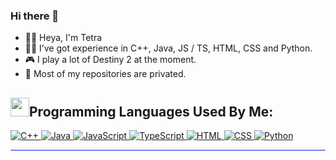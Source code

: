 ### Hi there 👋

- 👋🏻 Heya, I'm Tetra
- 👨‍💻 I’ve got experience in C++, Java, JS / TS, HTML, CSS and Python.
- 🎮 I play a lot of Destiny 2 at the moment.
- 🌙 Most of my repositories are privated.

## <img src="https://media.giphy.com/media/iY8CRBdQXODJSCERIr/giphy.gif" width="30px">Programming Languages Used By Me:

<a href="https://cplusplus.com/">
<img border="0" alt="C++" src="https://icons8.com/icon/40669/c%2B%2B"/>
</a>

<a href="https://java.com/en/">
<img border="0" alt="Java" src="https://icons8.com/icon/13679/java"/>
</a>

<a href="https://www.javascript.com/">
<img border="0" alt="JavaScript" src="https://img.icons8.com/color/50/000000/javascript--v1.png"/>
</a>

<a href="https://www.typescriptlang.org/">
<img border="0" alt="TypeScript" src="https://icons8.com/icon/uJM6fQYqDaZK/typescript"/>
</a>

<a href="https://html.com/#What_is_HTML">
<img border="0" alt="HTML" src="https://img.icons8.com/color/48/000000/html-5--v1.png"/>
</a>

<a href="https://en.wikipedia.org/wiki/CSS">
<img border="0" alt="CSS" src="https://img.icons8.com/color/48/000000/css3.png"/>
</a>

<a href="https://www.python.org/">
<img border="0" alt="Python" src="https://img.icons8.com/color//000000/python--v2.png"/>
</a>



</br>
<hr style="height:2px;#8080ffborder-width:0;border-radius: 5px;color:gray;background-color:#8080ff">
</br>
